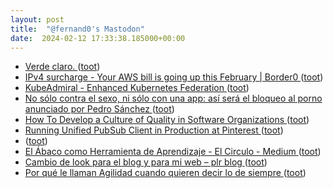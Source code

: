 ```yaml
---
layout: post
title:  "@fernand0's Mastodon"
date:  2024-02-12 17:33:38.185000+00:00
---
```

*  [Verde claro. ](https://avecesunafoto.wordpress.com/2024/02/12/verde-claro) ([toot](https://mastodon.social/@fernand0/111919708122791655))
*  [IPv4 surcharge - Your AWS bill is going up this February \| Border0 ](https://www.border0.com/blogs/ipv4-surcharge---your-aws-bill-is-going-up-this-februar) ([toot](https://mastodon.social/@fernand0/111919542232045573))
*  [KubeAdmiral - Enhanced Kubernetes Federation   ](https://bytedance.larkoffice.com/docx/NkCXddM44oXSTnxeDeVcu6BfnFd) ([toot](https://mastodon.social/@fernand0/111919422235765608))
*  [No sólo contra el sexo, ni sólo con una app: así será el bloqueo al porno anunciado por Pedro Sánchez ](https://www.elespanol.com/elandroidelibre/noticias-y-novedades/20240129/no-solo-sexo-app-bloqueo-porno-anunciado-pedro-sanchez/828667306_0.htm) ([toot](https://mastodon.social/@fernand0/111919305872712372))
*  [How To Develop a Culture of Quality in Software Organizations ](https://www.infoq.com/news/2024/02/culture-quality-software-orgs) ([toot](https://mastodon.social/@fernand0/111919145998400761))
*  [Running Unified PubSub Client in Production at Pinterest ](https://medium.com/pinterest-engineering/running-unified-pubsub-client-in-production-at-pinterest-64ae2e721da) ([toot](https://mastodon.social/@fernand0/111919069701278648))
*  [ ](https://c.im/@elliot) ([toot](https://mastodon.social/@fernand0/111918953434085847))
*  [El Ábaco como Herramienta de Aprendizaje - El Circulo - Medium ](https://medium.com/el-circulo/%C3%A1baco-b7eb0fb3e79) ([toot](https://mastodon.social/@fernand0/111918952121528653))
*  [Cambio de look para el blog y para mi web – plr blog ](https://pedrolr.es/blog/cambio-de-look-para-el-blog-y-para-mi-web) ([toot](https://mastodon.social/@fernand0/111918819532545694))
*  [Por qué le llaman Agilidad cuando quieren decir lo de siempre ](https://navegapolis.com/website/por-que-le-llaman-agilidad-cuando-quieren-decir-lo-de-siempre) ([toot](https://mastodon.social/@fernand0/111918700835373336))
